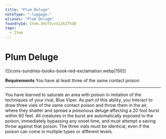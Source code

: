```yaml
---
title: "Plum Deluge"
noteType: ":luggage:"
aliases: "Plum Deluge"
foundryId: Item.39vTSvvS1ahZ7h2B
tags:
  - Item
---
```


# Plum Deluge
![[icons-sundries-books-book-red-exclamation.webp|150]]

**Requirements** You have at least three of the same contact poison.

* * *

You have learned to saturate an area with poison in imitation of the techniques of your rival, Blue Viper. As part of this ability, you Interact to draw three vials of the same contact poison and throw them in the air, where they shatter and spread a poisonous deluge affecting a 20 foot burst within 60 feet. All creatures in the burst are automatically exposed to the poison, immediately bypassing any onset time, and must attempt a saving throw against that poison. The three vials must be identical, even if the poison can come in multiple types or different levels.
